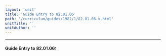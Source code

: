 ```yaml
---
layout: 'unit'
title: 'Guide Entry to 82.01.06'
path: '/curriculum/guides/1982/1/82.01.06.x.html'
unitTitle: ''
unitAuthor: ''
---
```


<body>
<hr/>
 <h4>
  Guide Entry to 82.01.06:
 </h4>
</body>
